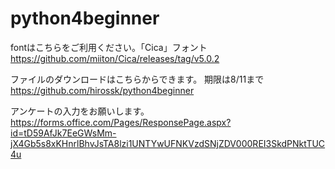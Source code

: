 # python4beginner

fontはこちらをご利用ください。「Cica」フォント
https://github.com/miiton/Cica/releases/tag/v5.0.2

ファイルのダウンロードはこちらからできます。
期限は8/11まで
https://github.com/hirossk/python4beginner

アンケートの入力をお願いします。
https://forms.office.com/Pages/ResponsePage.aspx?id=tD59AfJk7EeGWsMm-jX4Gb5s8xKHnrlBhvJsTA8lzi1UNTYwUFNKVzdSNjZDV000REI3SkdPNktTUC4u
